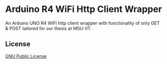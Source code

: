 # Arduino R4 WiFi Http Client Wrapper

An Arduino UNO R4 WiFi http client wrapper with functionality of only GET & POST tailored for our thesis at MSU-IIT.

## License

[GNU Public License](https://www.gnu.org/licenses/gpl-3.0.html)
